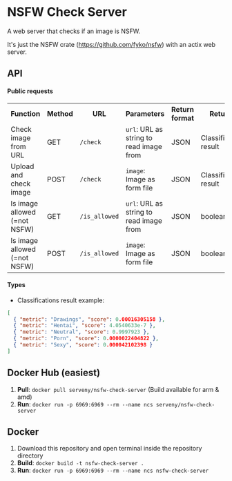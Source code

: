 # NSFW Check Server

A web server that checks if an image is NSFW.

It's just the NSFW crate (https://github.com/fyko/nsfw) with an actix web server.

## API

#### Public requests

<table>
  <tr>
    <th>Function</th>
    <th>Method</th>
    <th>URL</th>
    <th>Parameters</th>
    <th>Return format</th>
    <th>Returns</th>
  </tr>
  <tr>
    <td>Check image from URL</td>
    <td>GET</td>
    <td><code>/check</code></td>
    <td><code>url</code>: URL as string to read image from</td>
    <td>JSON</td>
    <td>Classification result</td>
  </tr>
  <tr>
    <td>Upload and check image</td>
    <td>POST</td>
    <td><code>/check</code></td>
    <td><code>image</code>: Image as form file</td>
    <td>JSON</td>
    <td>Classification result</td>
  </tr>
  <tr>
    <td>Is image allowed (=not NSFW)</td>
    <td>GET</td>
    <td><code>/is_allowed</code></td>
    <td><code>url</code>: URL as string to read image from</td>
    <td>JSON</td>
    <td>boolean</td>
  </tr>
  <tr>
    <td>Is image allowed (=not NSFW)</td>
    <td>POST</td>
    <td><code>/is_allowed</code></td>
    <td><code>image</code>: Image as form file</td>
    <td>JSON</td>
    <td>boolean</td>
  </tr>
</table>

#### Types

- Classifications result example:

```JSON
[
  { "metric": "Drawings", "score": 0.00016305158 },
  { "metric": "Hentai", "score": 4.0540633e-7 },
  { "metric": "Neutral", "score": 0.9997923 },
  { "metric": "Porn", "score": 0.0000022404822 },
  { "metric": "Sexy", "score": 0.000042102398 }
]
```

## Docker Hub (easiest)

1. **Pull**: `docker pull serveny/nsfw-check-server` (Build available for arm & amd)
2. **Run**: `docker run -p 6969:6969 --rm --name ncs serveny/nsfw-check-server`

## Docker

1. Download this repository and open terminal inside the repository directory
2. **Build**: `docker build -t nsfw-check-server .`
3. **Run**: `docker run -p 6969:6969 --rm --name ncs nsfw-check-server`
